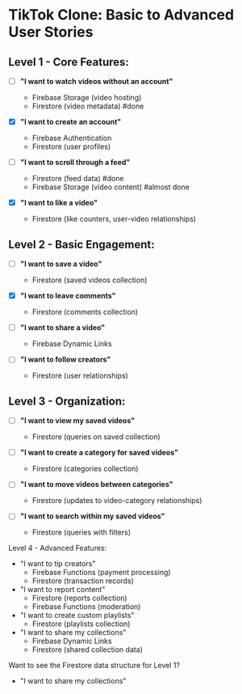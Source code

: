 # TikTok Clone: Basic to Advanced User Stories

## Level 1 - Core Features:

- [ ] **"I want to watch videos without an account"**
  - Firebase Storage (video hosting)
  - Firestore (video metadata) #done

- [x] **"I want to create an account"**
  - Firebase Authentication
  - Firestore (user profiles)

- [ ] **"I want to scroll through a feed"**
  - Firestore (feed data) #done
  - Firebase Storage (video content) #almost done

- [x] **"I want to like a video"**
  - Firestore (like counters, user-video relationships)

## Level 2 - Basic Engagement:

- [ ] **"I want to save a video"**
  - Firestore (saved videos collection)

- [x] **"I want to leave comments"**
  - Firestore (comments collection)

- [ ] **"I want to share a video"**
  - Firebase Dynamic Links

- [ ] **"I want to follow creators"**
  - Firestore (user relationships)

## Level 3 - Organization:

- [ ] **"I want to view my saved videos"**
  - Firestore (queries on saved collection)

- [ ] **"I want to create a category for saved videos"**
  - Firestore (categories collection)

- [ ] **"I want to move videos between categories"**
  - Firestore (updates to video-category relationships)

- [ ] **"I want to search within my saved videos"**
  - Firestore (queries with filters)

Level 4 - Advanced Features:
- "I want to tip creators"
  - Firebase Functions (payment processing)
  - Firestore (transaction records)
- "I want to report content"
  - Firestore (reports collection)
  - Firebase Functions (moderation)
- "I want to create custom playlists"
  - Firestore (playlists collection)
- "I want to share my collections"
  - Firebase Dynamic Links
  - Firestore (shared collection data)

Want to see the Firestore data structure for Level 1?
- "I want to share my collections"